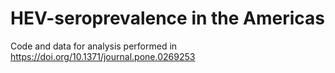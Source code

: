 # HEV-seroprevalence in the Americas
Code and data for analysis performed in https://doi.org/10.1371/journal.pone.0269253
